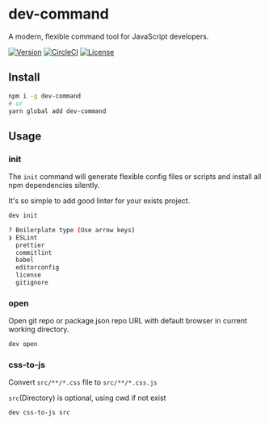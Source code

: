 # dev-command

A modern, flexible command tool for JavaScript developers.

[![Version](https://img.shields.io/npm/v/dev-command.svg)](https://npmjs.org/package/dev-command)
[![CircleCI](https://circleci.com/gh/devrsi0n/dev-command/tree/master.svg?style=shield)](https://circleci.com/gh/devrsi0n/dev-command/tree/master)
[![License](https://img.shields.io/npm/l/dev-command.svg)](https://github.com/devrsi0n/dev-command/blob/master/package.json)

## Install

```sh
npm i -g dev-command
# or
yarn global add dev-command
```

## Usage

### init

The `init` command will generate flexible config files or scripts and install all npm dependencies silently.

It's so simple to add good linter for your exists project.

```sh
dev init

? Boilerplate type (Use arrow keys)
❯ ESLint
  prettier
  commitlint
  babel
  editorconfig
  license
  gitignore
```

### open

Open git repo or package.json repo URL with default browser in current working directory.

```sh
dev open
```

### css-to-js

Convert `src/**/*.css` file to `src/**/*.css.js`

`src`(Directory) is optional, using cwd if not exist

```sh
dev css-to-js src
```

